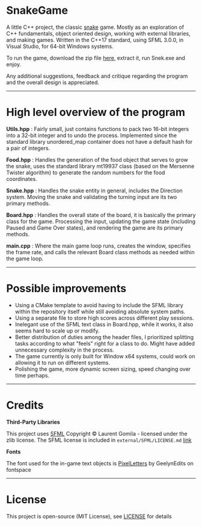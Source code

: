 # SnakeGame

A little C++ project, the classic [snake](https://en.wikipedia.org/wiki/Snake_(video_game_genre)) game. Mostly as an exploration of C++ fundamentals, object oriented design, working with external libraries, and making games. Written in the C++17 standard, using SFML 3.0.0, in Visual Studio, for 64-bit Windows systems.

To run the game, download the zip file [here](https://github.com/Venerance/SnakeGameUsingSFML/releases/download/v1.0/SnakeGame.zip), extract it, run Snek.exe and enjoy.

Any additional suggestions, feedback and critique regarding the program and the overall design is appreciated.

***

# High level overview of the program

**Utils.hpp**
:   Fairly small, just contains functions to pack two 16-bit integers into a 32-bit integer and to undo the process. Implemented since the standard library unordered_map container does not have a default hash for a pair of integers.

**Food.hpp**
:   Handles the generation of the food object that serves to grow the snake, uses the standard library mt19937 class (based on the Mersenne Twister algorithm) to generate the random numbers for the food coordinates.

**Snake.hpp**
:   Handles the snake entity in general, includes the Direction system. Moving the snake and validating the turning input are its two primary methods.

**Board.hpp**
:   Handles the overall state of the board, it is basically the primary class for the game. Processing the input, updating the game state (including Paused and Game Over states), and rendering the game are its primary methods. 

**main.cpp**
:   Where the main game loop runs, creates the window, specifies the frame rate, and calls the relevant Board class methods as needed within the game loop.

***

# Possible improvements

- Using a CMake template to avoid having to include the SFML library within the repository itself while still avoiding absolute system paths.
- Using a separate file to store high scores across different play sessions.
- Inelegant use of the SFML text class in Board.hpp, while it works, it also seems hard to scale up or modify.
- Better distribution of duties among the header files, I prioritized splitting tasks according to what "feels" right for a class to do. Might have added unnecessary complexity in the process.
- The game currently is only built for Window x64 systems, could work on allowing it to run on different systems.
- Polishing the game, more dynamic screen sizing, speed changing over time perhaps.

***

# Credits

**Third-Party Libraries**

This project uses [SFML](https://github.com/SFML/SFML) 
Copyright © Laurent Gomila - licensed under the zlib license.
The SFML license is included in `external/SFML/LICENSE.md` [link](external/SFML/LICENSE.md)

**Fonts**

The font used for the in-game text objects is [PixelLetters](https://www.fontspace.com/pixelletters-font-f22954) by GeelynEdits on fontspace

***

# License

This project is open-source (MIT License), see [LICENSE](LICENSE.txt) for details
